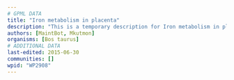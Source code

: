 ```yaml
---
# GPML DATA
title: "Iron metabolism in placenta"
description: "This is a temporary description for Iron metabolism in placenta"
authors: [MaintBot, Mkutmon]
organisms: [Bos taurus]
# ADDITIONAL DATA
last-edited: 2015-06-30
communities: []
wpid: "WP2908"
---
```

